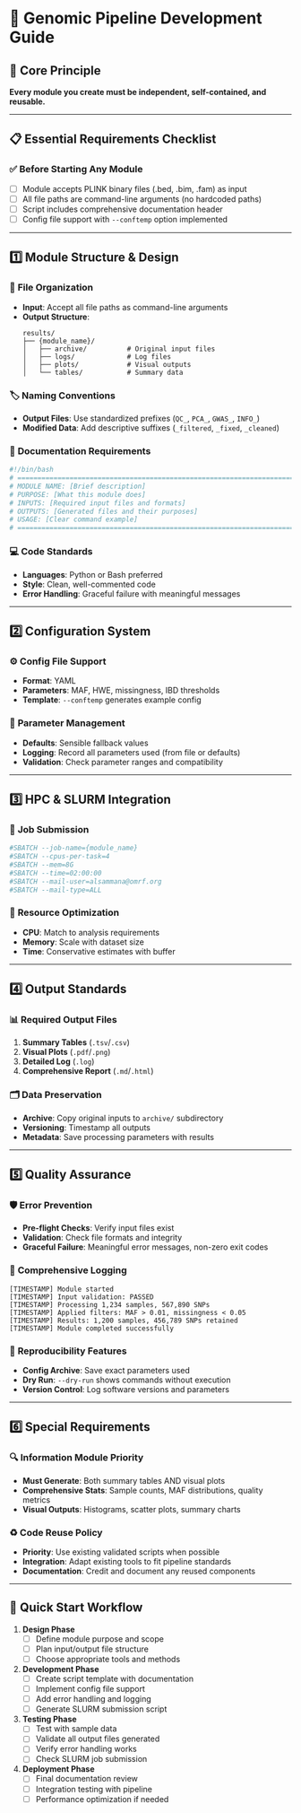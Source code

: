 # 🧬 Genomic Pipeline Development Guide

## 🎯 Core Principle
**Every module you create must be independent, self-contained, and reusable.**

---

## 📋 Essential Requirements Checklist

### ✅ Before Starting Any Module
- [ ] Module accepts PLINK binary files (.bed, .bim, .fam) as input
- [ ] All file paths are command-line arguments (no hardcoded paths)
- [ ] Script includes comprehensive documentation header
- [ ] Config file support with `--conftemp` option implemented

---

## 1️⃣ Module Structure & Design

### 📂 **File Organization**
- **Input**: Accept all file paths as command-line arguments
- **Output Structure**: 
  ```
  results/
  ├── {module_name}/
  │   ├── archive/          # Original input files
  │   ├── logs/             # Log files
  │   ├── plots/            # Visual outputs
  │   └── tables/           # Summary data
  ```

### 🏷️ **Naming Conventions**
- **Output Files**: Use standardized prefixes (`QC_`, `PCA_`, `GWAS_`, `INFO_`)
- **Modified Data**: Add descriptive suffixes (`_filtered`, `_fixed`, `_cleaned`)

### 📖 **Documentation Requirements**
```bash
#!/bin/bash
# =============================================================================
# MODULE NAME: [Brief description]
# PURPOSE: [What this module does]
# INPUTS: [Required input files and formats]
# OUTPUTS: [Generated files and their purposes]
# USAGE: [Clear command example]
# =============================================================================
```

### 💻 **Code Standards**
- **Languages**: Python or Bash preferred
- **Style**: Clean, well-commented code
- **Error Handling**: Graceful failure with meaningful messages

---

## 2️⃣ Configuration System

### ⚙️ **Config File Support**
- **Format**: YAML
- **Parameters**: MAF, HWE, missingness, IBD thresholds
- **Template**: `--conftemp` generates example config

### 📝 **Parameter Management**
- **Defaults**: Sensible fallback values
- **Logging**: Record all parameters used (from file or defaults)
- **Validation**: Check parameter ranges and compatibility

---

## 3️⃣ HPC & SLURM Integration

### 🚀 **Job Submission**
```bash
#SBATCH --job-name={module_name}
#SBATCH --cpus-per-task=4
#SBATCH --mem=8G
#SBATCH --time=02:00:00
#SBATCH --mail-user=alsammana@omrf.org
#SBATCH --mail-type=ALL
```

### 🔧 **Resource Optimization**
- **CPU**: Match to analysis requirements
- **Memory**: Scale with dataset size
- **Time**: Conservative estimates with buffer

---

## 4️⃣ Output Standards

### 📊 **Required Output Files**
1. **Summary Tables** (`.tsv`/`.csv`)
2. **Visual Plots** (`.pdf`/`.png`)  
3. **Detailed Log** (`.log`)
4. **Comprehensive Report** (`.md`/`.html`)

### 🗂️ **Data Preservation**
- **Archive**: Copy original inputs to `archive/` subdirectory
- **Versioning**: Timestamp all outputs
- **Metadata**: Save processing parameters with results

---

## 5️⃣ Quality Assurance

### 🛡️ **Error Prevention**
- **Pre-flight Checks**: Verify input files exist
- **Validation**: Check file formats and integrity  
- **Graceful Failure**: Meaningful error messages, non-zero exit codes

### 📝 **Comprehensive Logging**
```
[TIMESTAMP] Module started
[TIMESTAMP] Input validation: PASSED
[TIMESTAMP] Processing 1,234 samples, 567,890 SNPs
[TIMESTAMP] Applied filters: MAF > 0.01, missingness < 0.05
[TIMESTAMP] Results: 1,200 samples, 456,789 SNPs retained
[TIMESTAMP] Module completed successfully
```

### 🔄 **Reproducibility Features**
- **Config Archive**: Save exact parameters used
- **Dry Run**: `--dry-run` shows commands without execution
- **Version Control**: Log software versions and parameters

---

## 6️⃣ Special Requirements

### 🔍 **Information Module Priority**
- **Must Generate**: Both summary tables AND visual plots
- **Comprehensive Stats**: Sample counts, MAF distributions, quality metrics
- **Visual Outputs**: Histograms, scatter plots, summary charts

### ♻️ **Code Reuse Policy**
- **Priority**: Use existing validated scripts when possible
- **Integration**: Adapt existing tools to fit pipeline standards
- **Documentation**: Credit and document any reused components

---

## 🚦 Quick Start Workflow

1. **Design Phase**
   - [ ] Define module purpose and scope
   - [ ] Plan input/output file structure
   - [ ] Choose appropriate tools and methods

2. **Development Phase**
   - [ ] Create script template with documentation
   - [ ] Implement config file support
   - [ ] Add error handling and logging
   - [ ] Generate SLURM submission script

3. **Testing Phase**
   - [ ] Test with sample data
   - [ ] Validate all output files generated
   - [ ] Verify error handling works
   - [ ] Check SLURM job submission

4. **Deployment Phase**
   - [ ] Final documentation review
   - [ ] Integration testing with pipeline
   - [ ] Performance optimization if needed
